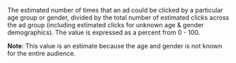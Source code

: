 The estimated number of times that an ad could be clicked by a particular age group or gender, divided by the total number of estimated clicks across the ad group (including estimated clicks for unknown age & gender demographics). The value is expressed as a percent from 0 - 100.

**Note**: This value is an estimate because the age and gender is not known for the entire audience.
